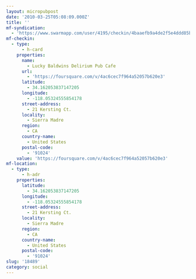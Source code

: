 ```yaml
---
layout: micropubpost
date: '2010-03-25T05:08:09.000Z'
title: ''
mf-syndication:
  - 'https://www.swarmapp.com/user/4195/checkin/4baaefb9a4de2f5e4ddd85bc'
mf-checkin:
  - type:
      - h-card
    properties:
      name:
        - Lucky Baldwins Delirium Pub Cafe
      url:
        - 'https://foursquare.com/v/4ac6cec7f964a52057b620e3'
      latitude:
        - 34.162053837147205
      longitude:
        - -118.05324555854178
      street-address:
        - 21 Kersting Ct.
      locality:
        - Sierra Madre
      region:
        - CA
      country-name:
        - United States
      postal-code:
        - '91024'
    value: 'https://foursquare.com/v/4ac6cec7f964a52057b620e3'
mf-location:
  - type:
      - h-adr
    properties:
      latitude:
        - 34.162053837147205
      longitude:
        - -118.05324555854178
      street-address:
        - 21 Kersting Ct.
      locality:
        - Sierra Madre
      region:
        - CA
      country-name:
        - United States
      postal-code:
        - '91024'
slug: '18489'
category: social
---
```

